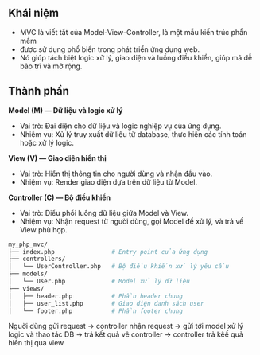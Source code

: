 ## Khái niệm
- MVC là viết tắt của Model-View-Controller, là một mẫu kiến trúc phần mềm
- được sử dụng phổ biến trong phát triển ứng dụng web.
- Nó giúp tách biệt logic xử lý, giao diện và luồng điều khiển, giúp mã dễ bảo trì và mở rộng.

## Thành phần
**Model (M) — Dữ liệu và logic xử lý**  
- Vai trò: Đại diện cho dữ liệu và logic nghiệp vụ của ứng dụng.  
- Nhiệm vụ: Xử lý truy xuất dữ liệu từ database, thực hiện các tính toán hoặc xử lý logic.

**View (V) — Giao diện hiển thị**
- Vai trò: Hiển thị thông tin cho người dùng và nhận đầu vào.
- Nhiệm vụ: Render giao diện dựa trên dữ liệu từ Model.

**Controller (C) — Bộ điều khiển**
- Vai trò: Điều phối luồng dữ liệu giữa Model và View.
- Nhiệm vụ: Nhận request từ người dùng, gọi Model để xử lý, và trả về View phù hợp.

```sh
my_php_mvc/
├── index.php                # Entry point của ứng dụng
├── controllers/
│   └── UserController.php   # Bộ điều khiển xử lý yêu cầu
├── models/
│   └── User.php             # Model xử lý dữ liệu
├── views/
│   ├── header.php           # Phần header chung
│   ├── user_list.php        # Giao diện danh sách user
│   └── footer.php           # Phần footer chung
```

Nguời dùng gửi request -> controller nhận request -> gửi tới model xử lý logic và thao tác DB -> trả kết quả vê controller -> controller trả kêế quả hiển thị qua view